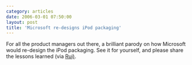 ```yaml
---
category: articles
date: 2006-03-01 07:50:00
layout: post
title: 'Microsoft re-designs iPod packaging'
---
```


<p>For all the product managers out there, a brilliant parody on how Microsoft would re-design the iPod packaging. See it for yourself, and please share the lessons learned (via <a href="http://the.taoofmac.com/">Rui)</a>.</p>

<iframe title="Microsoft re-designs iPod packaging" width="480" height="300" data-src="//www.youtube.com/embed/UADizYtTrAI" frameborder="0" allowfullscreen></iframe>
